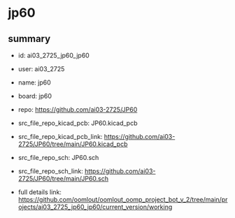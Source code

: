 # jp60
 
## summary 
* id: ai03_2725_jp60_jp60
* user: ai03_2725
* name: jp60
* board: jp60
* repo: https://github.com/ai03-2725/JP60
* src_file_repo_kicad_pcb: JP60.kicad_pcb
* src_file_repo_kicad_pcb_link: https://github.com/ai03-2725/JP60/tree/main/JP60.kicad_pcb


* src_file_repo_sch: JP60.sch
* src_file_repo_sch_link: https://github.com/ai03-2725/JP60/tree/main/JP60.sch
* full details link: https://github.com/oomlout/oomlout_oomp_project_bot_v_2/tree/main/projects/ai03_2725_jp60_jp60/current_version/working  






